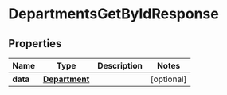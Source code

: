 

# DepartmentsGetByIdResponse


## Properties

| Name | Type | Description | Notes |
|------------ | ------------- | ------------- | -------------|
|**data** | [**Department**](Department.md) |  |  [optional] |




